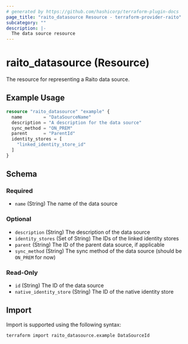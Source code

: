```yaml
---
# generated by https://github.com/hashicorp/terraform-plugin-docs
page_title: "raito_datasource Resource - terraform-provider-raito"
subcategory: ""
description: |-
  The data source resource
---
```


# raito_datasource (Resource)

The resource for representing a Raito data source.

## Example Usage

```terraform
resource "raito_datasource" "example" {
  name        = "DataSourceName"
  description = "A description for the data source"
  sync_method = "ON_PREM"
  parent      = "ParentId"
  identity_stores = [
    "linked_identity_store_id"
  ]
}
```

<!-- schema generated by tfplugindocs -->
## Schema

### Required

- `name` (String) The name of the data source

### Optional

- `description` (String) The description of the data source
- `identity_stores` (Set of String) The IDs of the linked identity stores
- `parent` (String) The ID of the parent data source, if applicable
- `sync_method` (String) The sync method of the data source (should be `ON_PREM` for now)

### Read-Only

- `id` (String) The ID of the data source
- `native_identity_store` (String) The ID of the native identity store

## Import

Import is supported using the following syntax:

```shell
terraform import raito_datasource.example DataSourceId
```
